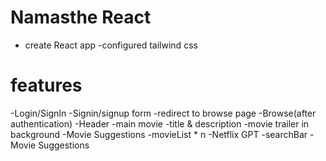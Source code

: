 # Namasthe React

  - create React app
  -configured tailwind css

# features 
 -Login/SignIn
   -Signin/signup form
   -redirect to browse page
-Browse(after authentication)
   -Header
   -main movie
      -title & description
      -movie trailer in background
      -Movie Suggestions 
         -movieList * n
-Netflix GPT
   -searchBar
   -Movie Suggestions
   

